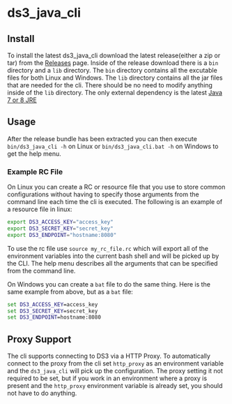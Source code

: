 ds3_java_cli
============

## Install

To install the latest ds3_java_cli download the latest release(either a zip or tar) from the [Releases](../../releases) page.  Inside of the release download there is a `bin` directory and a `lib` directory.  The `bin` directory contains all the excutable files for both Linux and Windows.  The `lib` directory contains all the jar files that are needed for the cli.  There should be no need to modify anything inside of the `lib` directory.  The only external dependency is the latest [Java 7 or 8 JRE](http://www.oracle.com/technetwork/java/javase/downloads/index.html)

## Usage

After the release bundle has been extracted you can then execute `bin/ds3_java_cli -h` on Linux or `bin/ds3_java_cli.bat -h` on Windows to get the help menu.

### Example RC File

On Linux you can create a RC or resource file that you use to store common configurations without having to specify those arguments from the command line each time the cli is executed.  The following is an example of a resource file in linux:

```bash
export DS3_ACCESS_KEY="access_key"
export DS3_SECRET_KEY="secret_key"
export DS3_ENDPOINT="hostname:8080"

```

To use the rc file use `source my_rc_file.rc` which will export all of the environment variables into the current bash shell and will be picked up by the CLI.  The help menu describes all the arguments that can be specified from the command line.

On Windows you can create a `bat` file to do the same thing.  Here is the same example from above, but as a `bat` file:

```bat
set DS3_ACCESS_KEY=access_key
set DS3_SECRET_KEY=secret_key
set DS3_ENDPOINT=hostname:8080
```

## Proxy Support

The cli supports connecting to DS3 via a HTTP Proxy.  To automatically connect to the proxy from the cli set `http_proxy` as an environment variable and the `ds3_java_cli` will pick up the configuration.  The proxy setting it not required to be set, but if you work in an environment where a proxy is present and the `http_proxy` environment variable is already set, you should not have to do anything.
